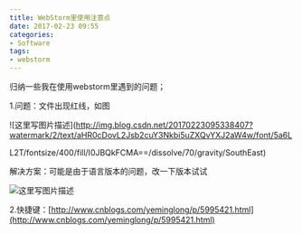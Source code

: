 ```yaml
---
title: WebStorm里使用注意点
date: 2017-02-23 09:55
categories:
- Software
tags:
- webstorm
---
```

<div class="markdown_views">


归纳一些我在使用webstorm里遇到的问题；   

1.问题：文件出现红线，如图   

![这里写图片描述](http://img.blog.csdn.net/20170223095338407?watermark/2/text/aHR0cDovL2Jsb2cuY3Nkbi5uZXQvYXJ2aW4w/font/5a6L
<!--more-->
L2T/fontsize/400/fill/I0JBQkFCMA==/dissolve/70/gravity/SouthEast)

解决方案：可能是由于语言版本的问题，改一下版本试试   

![这里写图片描述](http://img.blog.csdn.net/20170223095637073?watermark/2/text/aHR0cDovL2Jsb2cuY3Nkbi5uZXQvYXJ2aW4w/font/5a6L5L2T/fontsize/400/fill/I0JBQkFCMA==/dissolve/70/gravity/SouthEast)

2.快捷键：[http://www.cnblogs.com/yeminglong/p/5995421.html](http://www.cnblogs.com/yeminglong/p/5995421.html)

</div>